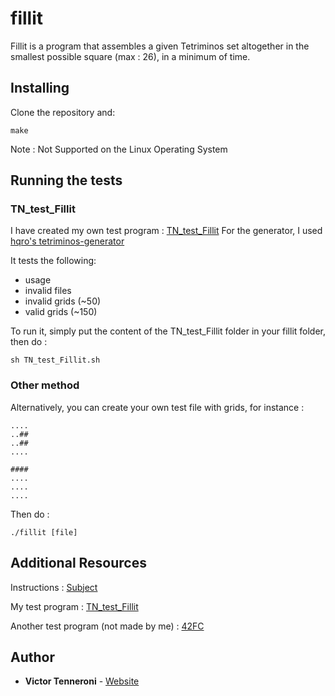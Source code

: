 # fillit

Fillit is a program that assembles a given Tetriminos set altogether in the smallest possible square (max : 26), in a minimum of time.

## Installing

Clone the repository and: 

```
make
```

Note : Not Supported on the Linux Operating System

## Running the tests

### TN_test_Fillit

I have created my own test program : [TN_test_Fillit](https://github.com/vtennero/TN_test_Fillit)
For the generator, I used [hqro's tetriminos-generator](http://bit.ly/2pRgAIA)

It tests the following:
* usage
* invalid files
* invalid grids (~50)
* valid grids (~150)

To run it, simply put the content of the TN_test_Fillit folder in your fillit folder, then do :

```
sh TN_test_Fillit.sh
```

### Other method

Alternatively, you can create your own test file with grids, for instance :

```
....
..##
..##
....

####
....
....
....
```

Then do :
```
./fillit [file]
```

## Additional Resources

Instructions : [Subject](http://bit.ly/2le7CAs)

My test program : [TN_test_Fillit](https://github.com/vtennero/TN_test_Fillit)

Another test program (not made by me) : [42FC](https://github.com/jgigault/42FileChecker)

## Author

* **Victor Tenneroni** - [Website](http://victor-tenneroni.com/)
